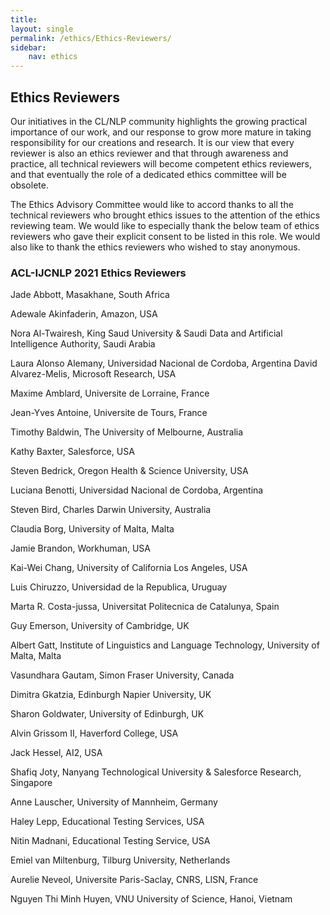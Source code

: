 ```yaml
---
title: 
layout: single
permalink: /ethics/Ethics-Reviewers/
sidebar: 
    nav: ethics 
---
```


## Ethics Reviewers
Our initiatives in the CL/NLP community highlights the growing practical importance of our work, and our response to grow more mature in taking responsibility for our creations and research.  It is our view that every reviewer is also an ethics reviewer and that through awareness and practice, all technical reviewers will become competent ethics reviewers, and that eventually the role of a dedicated ethics committee will be obsolete.  

The Ethics Advisory Committee would like to accord thanks to all the technical reviewers who brought ethics issues to the attention of the ethics reviewing team.  We would like to especially thank the below team of ethics reviewers who gave their explicit consent to be listed in this role.  We would also like to thank the ethics reviewers who wished to stay anonymous.

### ACL-IJCNLP 2021 Ethics Reviewers

Jade Abbott, Masakhane, South Africa

Adewale Akinfaderin, Amazon, USA

Nora Al-Twairesh, King Saud University & Saudi Data and Artificial Intelligence Authority, Saudi Arabia

Laura Alonso Alemany, Universidad Nacional de Cordoba, Argentina
David Alvarez-Melis, Microsoft Research, USA

Maxime Amblard, Universite de Lorraine, France

Jean-Yves Antoine, Universite de Tours, France

Timothy Baldwin, The University of Melbourne, Australia

Kathy Baxter, Salesforce, USA

Steven Bedrick, Oregon Health & Science University, USA

Luciana Benotti, Universidad Nacional de Cordoba, Argentina

Steven Bird, Charles Darwin University, Australia

Claudia Borg, University of Malta, Malta

Jamie Brandon, Workhuman, USA

Kai-Wei Chang, University of California Los Angeles, USA

Luis Chiruzzo, Universidad de la Republica, Uruguay

Marta R. Costa-jussa, Universitat Politecnica de Catalunya, Spain

Guy Emerson, University of Cambridge, UK

Albert Gatt, Institute of Linguistics and Language Technology, University of Malta, Malta

Vasundhara Gautam, Simon Fraser University, Canada

Dimitra Gkatzia, Edinburgh Napier University, UK

Sharon Goldwater, University of Edinburgh, UK

Alvin Grissom II, Haverford College, USA

Jack Hessel, AI2, USA

Shafiq Joty, Nanyang Technological University & Salesforce Research, Singapore

Anne Lauscher, University of Mannheim, Germany

Haley Lepp, Educational Testing Services, USA

Nitin Madnani, Educational Testing Service, USA

Emiel van Miltenburg, Tilburg University, Netherlands

Aurelie Neveol, Universite Paris-Saclay, CNRS, LISN, France

Nguyen Thi Minh Huyen, VNU University of Science, Hanoi, Vietnam